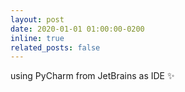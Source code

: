 ```yaml
---
layout: post
date: 2020-01-01 01:00:00-0200
inline: true
related_posts: false
---
```


using PyCharm from JetBrains as IDE :sparkles:

